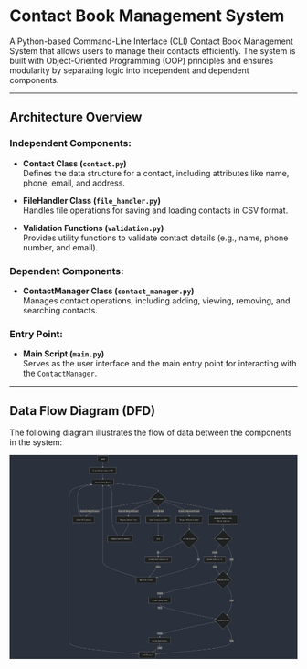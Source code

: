 # Contact Book Management System

A Python-based Command-Line Interface (CLI) Contact Book Management System that allows users to manage their contacts efficiently. The system is built with Object-Oriented Programming (OOP) principles and ensures modularity by separating logic into independent and dependent components.

---

## Architecture Overview

### Independent Components:

- **Contact Class (`contact.py`)**  
  Defines the data structure for a contact, including attributes like name, phone, email, and address.

- **FileHandler Class (`file_handler.py`)**  
  Handles file operations for saving and loading contacts in CSV format.

- **Validation Functions (`validation.py`)**  
  Provides utility functions to validate contact details (e.g., name, phone number, and email).

### Dependent Components:

- **ContactManager Class (`contact_manager.py`)**  
  Manages contact operations, including adding, viewing, removing, and searching contacts.

### Entry Point:

- **Main Script (`main.py`)**  
  Serves as the user interface and the main entry point for interacting with the `ContactManager`.

---

## Data Flow Diagram (DFD)

The following diagram illustrates the flow of data between the components in the system:

![Diagram](https://github.com/TanbinHasan/Web-Development/blob/master/Module%205/assets/CBMS.png)